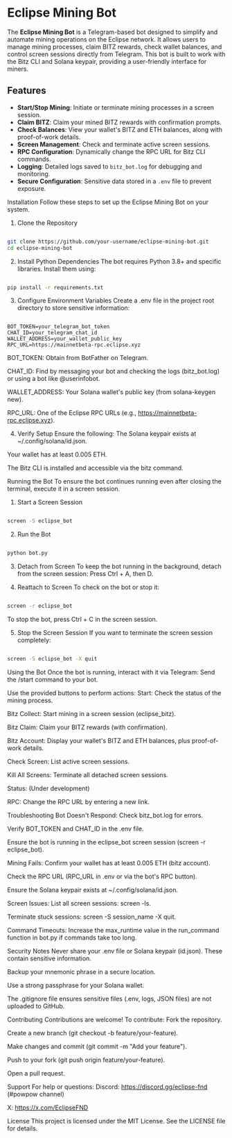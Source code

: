 # Eclipse Mining Bot

The **Eclipse Mining Bot** is a Telegram-based bot designed to simplify and automate mining operations on the Eclipse network. It allows users to manage mining processes, claim BITZ rewards, check wallet balances, and control screen sessions directly from Telegram. This bot is built to work with the Bitz CLI and Solana keypair, providing a user-friendly interface for miners.

## Features

- **Start/Stop Mining**: Initiate or terminate mining processes in a screen session.
- **Claim BITZ**: Claim your mined BITZ rewards with confirmation prompts.
- **Check Balances**: View your wallet's BITZ and ETH balances, along with proof-of-work details.
- **Screen Management**: Check and terminate active screen sessions.
- **RPC Configuration**: Dynamically change the RPC URL for Bitz CLI commands.
- **Logging**: Detailed logs saved to `bitz_bot.log` for debugging and monitoring.
- **Secure Configuration**: Sensitive data stored in a `.env` file to prevent exposure.

Installation
Follow these steps to set up the Eclipse Mining Bot on your system.
1. Clone the Repository
```bash

git clone https://github.com/your-username/eclipse-mining-bot.git
cd eclipse-mining-bot
```
2. Install Python Dependencies
The bot requires Python 3.8+ and specific libraries. Install them using:
```bash

pip install -r requirements.txt
```
3. Configure Environment Variables
Create a .env file in the project root directory to store sensitive information:
```plaintext

BOT_TOKEN=your_telegram_bot_token
CHAT_ID=your_telegram_chat_id
WALLET_ADDRESS=your_wallet_public_key
RPC_URL=https://mainnetbeta-rpc.eclipse.xyz
```
BOT_TOKEN: Obtain from BotFather on Telegram.

CHAT_ID: Find by messaging your bot and checking the logs (bitz_bot.log) or using a bot like @userinfobot.

WALLET_ADDRESS: Your Solana wallet's public key (from solana-keygen new).

RPC_URL: One of the Eclipse RPC URLs (e.g., https://mainnetbeta-rpc.eclipse.xyz).

4. Verify Setup
Ensure the following:
The Solana keypair exists at ~/.config/solana/id.json.

Your wallet has at least 0.005 ETH.

The Bitz CLI is installed and accessible via the bitz command.

Running the Bot
To ensure the bot continues running even after closing the terminal, execute it in a screen session.
1. Start a Screen Session
```bash

screen -S eclipse_bot
```
2. Run the Bot
```bash

python bot.py
```
3. Detach from Screen
To keep the bot running in the background, detach from the screen session:
Press Ctrl + A, then D.

4. Reattach to Screen
To check on the bot or stop it:
```bash

screen -r eclipse_bot
```
To stop the bot, press Ctrl + C in the screen session.

5. Stop the Screen Session
If you want to terminate the screen session completely:
```bash

screen -S eclipse_bot -X quit
```
Using the Bot
Once the bot is running, interact with it via Telegram:
Send the /start command to your bot.

Use the provided buttons to perform actions:
Start: Check the status of the mining process.

Bitz Collect: Start mining in a screen session (eclipse_bitz).

Bitz Claim: Claim your BITZ rewards (with confirmation).

Bitz Account: Display your wallet's BITZ and ETH balances, plus proof-of-work details.

Check Screen: List active screen sessions.

Kill All Screens: Terminate all detached screen sessions.

Status: (Under development)

RPC: Change the RPC URL by entering a new link.

Troubleshooting
Bot Doesn't Respond:
Check bitz_bot.log for errors.

Verify BOT_TOKEN and CHAT_ID in the .env file.

Ensure the bot is running in the eclipse_bot screen session (screen -r eclipse_bot).

Mining Fails:
Confirm your wallet has at least 0.005 ETH (bitz account).

Check the RPC URL (RPC_URL in .env or via the bot's RPC button).

Ensure the Solana keypair exists at ~/.config/solana/id.json.

Screen Issues:
List all screen sessions: screen -ls.

Terminate stuck sessions: screen -S session_name -X quit.

Command Timeouts:
Increase the max_runtime value in the run_command function in bot.py if commands take too long.

Security Notes
Never share your .env file or Solana keypair (id.json). These contain sensitive information.

Backup your mnemonic phrase in a secure location.

Use a strong passphrase for your Solana wallet.

The .gitignore file ensures sensitive files (.env, logs, JSON files) are not uploaded to GitHub.

Contributing
Contributions are welcome! To contribute:
Fork the repository.

Create a new branch (git checkout -b feature/your-feature).

Make changes and commit (git commit -m "Add your feature").

Push to your fork (git push origin feature/your-feature).

Open a pull request.

Support
For help or questions:
Discord: https://discord.gg/eclipse-fnd (#powpow channel)

X: https://x.com/EclipseFND

License
This project is licensed under the MIT License. See the LICENSE file for details.

